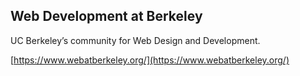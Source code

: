 ## Web Development at Berkeley

UC Berkeley’s community for Web Design and Development.

[https://www.webatberkeley.org/](https://www.webatberkeley.org/)
